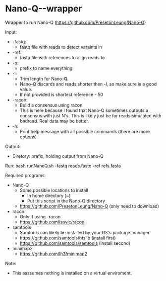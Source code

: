 # Nano-Q--wrapper

Wrapper to run Nano-Q (https://github.com/PresetonLeung/Nano-Q)

Input:

  - -fastq:
    - fastq file with reads to detect varaints in
  - -ref:
     - fasta file with references to align reads to
  - -p:
     - prefix to name everything
  - -l:
     - Trim length for Nano-Q.
     - Nano-Q discards and reads shorter then -l, so make sure is a good value.
     - If not provided is shortest reference - 50
  - -racon:
     - Bulid a consensus using racon
     - This is here because I found that Nano-Q sometimes outputs a consensus
       with just N's. This is likely just be for reads simulated with
       badread. Real data may be better.
  - -h:
     - Print help message with all possible commands (there are more options)
     
Output:

  - Diretory: prefix, holding output from Nano-Q
    
Run: bash runNanoQ.sh -fastq reads.fastq -ref refs.fasta
    
Required programs:

  - Nano-Q
    - Some possible locations to install
      - In home directory (~)
      - Put this script in the Nano-Q directory
    - https://github.com/PresetonLeung/Nano-Q (only need to download)
  - racon
    - Only if using -racon
    - https://github.com/isovic/racon
  - samtools
    - Samtools can likely be installed by your OS's package manager.
    - https://github.com/samtools/htslib (install first)
    - https://github.com/samtools/samtools (install second)
  - minimap2
    - https://github.com/lh3/minimap2

Note:

  - This asssumes nothing is installed on a virtual enviroment.
